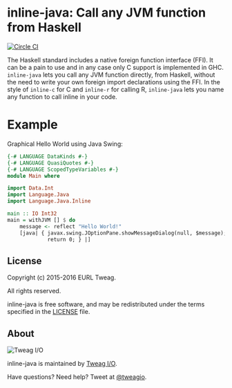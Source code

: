 # inline-java: Call any JVM function from Haskell

[![Circle CI](https://circleci.com/gh/tweag/inline-java.svg?style=svg)](https://circleci.com/gh/tweag/inline-java)

The Haskell standard includes a native foreign function interface
(FFI). It can be a pain to use and in any case only C support is
implemented in GHC. `inline-java` lets you call any JVM function
directly, from Haskell, without the need to write your own foreign
import declarations using the FFI. In the style of `inline-c` for C and
`inline-r` for calling R, `inline-java` lets you name any function to
call inline in your code.

# Example

Graphical Hello World using Java Swing:

```Haskell
{-# LANGUAGE DataKinds #-}
{-# LANGUAGE QuasiQuotes #-}
{-# LANGUAGE ScopedTypeVariables #-}
module Main where

import Data.Int
import Language.Java
import Language.Java.Inline

main :: IO Int32
main = withJVM [] $ do
    message <- reflect "Hello World!"
    [java| { javax.swing.JOptionPane.showMessageDialog(null, $message);
             return 0; } |]
```

## License

Copyright (c) 2015-2016 EURL Tweag.

All rights reserved.

inline-java is free software, and may be redistributed under the terms
specified in the [LICENSE](LICENSE) file.

## About

![Tweag I/O](http://i.imgur.com/0HK8X4y.png)

inline-java is maintained by [Tweag I/O](http://tweag.io/).

Have questions? Need help? Tweet at
[@tweagio](http://twitter.com/tweagio).
